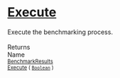 # [Execute](./VerifierBenchmark-100663384.md)

Execute the benchmarking process.
<br><br>
Returns<img width=542/>Name
<br>
<sub>[BenchmarkResults](./../BenchmarkResults.md)</sub><img width=500/><sub>[Execute](./VerifierBenchmark-100663384.md) ( [`Boolean`](https://docs.microsoft.com/en-us/dotnet/api/System.Boolean) )</sub><br>


